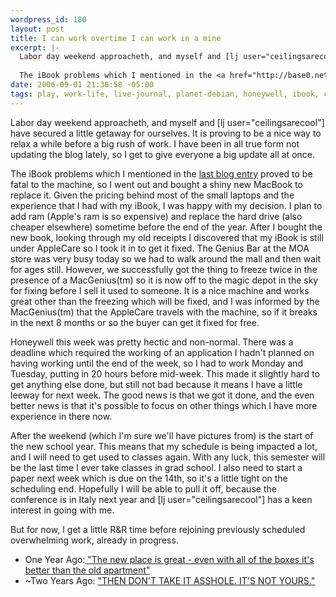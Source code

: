 ```yaml
--- 
wordpress_id: 180
layout: post
title: I can work overtime I can work in a mine
excerpt: |-
  Labor day weekend approacheth, and myself and [lj user="ceilingsarecool"] have secured a little getaway for ourselves.  It is proving to be a nice way to relax a while before a big rush of work.  I have been in all true form not updating the blog lately, so I get to give everyone a big update all at once.
  
  The iBook problems which I mentioned in the <a href="http://base0.net/archives/217-Late-at-night-when-the-wires-in-the-walls.html">last blog entry</a> proved to be fatal to the machine, so I went out and bought a shiny new MacBook to replace it.
date: 2006-09-01 21:30:58 -05:00
tags: play, work-life, live-journal, planet-debian, honeywell, ibook, classes, holiday, research
---
```

Labor day weekend approacheth, and myself and [lj user="ceilingsarecool"] have secured a little getaway for ourselves.  It is proving to be a nice way to relax a while before a big rush of work.  I have been in all true form not updating the blog lately, so I get to give everyone a big update all at once.

The iBook problems which I mentioned in the <a href="http://base0.net/archives/217-Late-at-night-when-the-wires-in-the-walls.html">last blog entry</a> proved to be fatal to the machine, so I went out and bought a shiny new MacBook to replace it.  Given the pricing behind most of the small laptops and the experience that I had with my iBook, I was happy with my decision.  I plan to add ram (Apple's ram is so expensive) and replace the hard drive (also cheaper elsewhere) sometime before the end of the year.  After I bought the new book, looking through my old receipts I discovered that my iBook is still under AppleCare so I took it in to get it fixed.   The Genius Bar at the MOA store was very busy today so we had to walk around the mall and then wait for ages still.  However, we successfully got the thing to freeze twice in the presence of a MacGenius(tm) so it is now off to the magic depot in the sky for fixing before I sell it used to someone.  It is a nice machine and works great other than the freezing which will be fixed, and I was informed by the MacGenius(tm) that the AppleCare travels with the machine, so if it breaks in the next 8 months or so the buyer can get it fixed for free.

Honeywell this week was pretty hectic and non-normal.  There was a deadline which required the working of an application I hadn't planned on having working until the end of the week, so I had to work Monday and Tuesday, putting in 20 hours before mid-week.  This made it slightly hard to get anything else done, but still not bad because it means I have a little leeway for next week.  The good news is that we got it done, and the even better news is that it's possible to focus on other things which I have more experience in there now.

After the weekend (which I'm sure we'll have pictures from) is the start of the new school year.  This means that my schedule is being impacted a lot, and I will need to get used to classes again.  With any luck, this semester will be the last time I ever take classes in grad school.  I also need to start a paper next week which is due on the 14th, so it's a little tight on the scheduling end.  Hopefully I will be able to pull it off, because the conference is in Italy next year and [lj user="ceilingsarecool"] has a keen interest in going with me.

But for now, I get a little R&amp;R time before rejoining previously scheduled overwhelming work, already in progress.
<ul>
	<li> One Year Ago:<a href="http://base0.net/archives/55-I-was-sitting,-waiting,-wishing...html"> "The new place is great - even with all of the boxes it's better than the old apartment"</a></li>
	<li> ~Two Years Ago: <a href="http://base0.net/archives/92-What-is-wrong-with-people-these-days.html">"THEN DON'T TAKE IT ASSHOLE. IT'S NOT YOURS."</a></li>
</ul>
